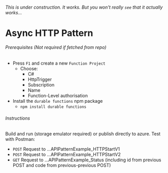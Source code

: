 ###### This is under construction. It works. But you won't really `see` that it actually works...

# Async HTTP Pattern
###### Prerequisites (Not required if fetched from repo)
- Press `F1` and create a new `Function Project`
  - Choose:
    - C#
    - HttpTrigger
    - Subscription
    - Name
    - Function-Level authorisation
- Install the `durable functions` npm package
  - `npm install durable functions`

###### Instructions
Build and run (storage emulator required) or publish directly to azure.
Test with Postman:
- `POST` Request to ...APIPatternExample_HTTPStartV1
- `POST` Request to ...APIPatternExample_HTTPStartV2
- `GET` Request to ...APIPatternExample_Status (including id from previous POST and code from previous-previous POST)